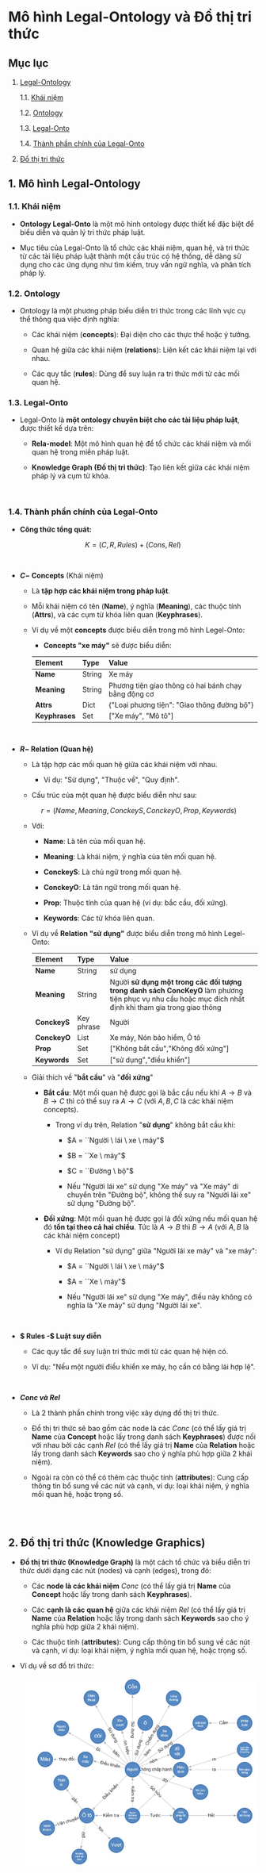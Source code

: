 # Mô hình Legal-Ontology và Đồ thị tri thức


## Mục lục
1. [Legal-Ontology](#1-mô-hình-legal-ontology)
  
    1.1. [Khái niệm](#11-khái-niệm)

    1.2. [Ontology](#12-ontology)

    1.3. [Legal-Onto](#13-legal-onto) 

    1.4. [Thành phần chính của Legal-Onto](#14-thành-phần-chính-của-legal-onto)

2. [Đồ thị tri thức](#2-đồ-thị-tri-thức-knowledge-graphics)    


## 1. Mô hình Legal-Ontology

### 1.1. Khái niệm 
  
  - **Ontology Legal-Onto** là một mô hình ontology được thiết kế đặc biệt để biểu diễn và quản lý tri thức pháp luật. 
  
  - Mục tiêu của Legal-Onto là tổ chức các khái niệm, quan hệ, và tri thức từ các tài liệu pháp luật thành một cấu trúc có hệ thống, dễ dàng sử dụng cho các ứng dụng như tìm kiếm, truy vấn ngữ nghĩa, và phân tích pháp lý.

### 1.2. Ontology
  - Ontology là một phương pháp biểu diễn tri thức trong các lĩnh vực cụ thể thông qua việc định nghĩa:
  
    - Các khái niệm (**concepts**): Đại diện cho các thực thể hoặc ý tưởng.
    
    - Quan hệ giữa các khái niệm (**relations**): Liên kết các khái niệm lại với nhau.
    
    - Các quy tắc (**rules**): Dùng để suy luận ra tri thức mới từ các mối quan hệ.

### 1.3. Legal-Onto

  - Legal-Onto là **một ontology chuyên biệt cho các tài liệu pháp luật**, được thiết kế dựa trên:
  
    - **Rela-model**: Một mô hình quan hệ để tổ chức các khái niệm và mối quan hệ trong miền pháp luật.

    - **Knowledge Graph (Đồ thị tri thức)**: Tạo liên kết giữa các khái niệm pháp lý và cụm từ khóa.
  
  <br>

### 1.4. Thành phần chính của Legal-Onto

  - **Công thức tổng quát:**

  $$     
       K = (C,R,Rules) + (Cons,Rel) 
  $$

  <br>

  - **$C -$ Concepts** (Khái niệm)
    
    - Là **tập hợp các khái niệm trong pháp luật**.

    - Mỗi khái niệm có tên (**Name**), ý nghĩa (**Meaning**), các thuộc tính (**Attrs**), và các cụm từ khóa liên quan (**Keyphrases**).

    - Ví dụ về một **concepts** được biểu diễn trong mô hình Legel-Onto:

      - **Concepts "xe máy"** sẽ được biểu diễn:

      | Element | Type | Value |
      | :--- | :--- | :--- |
      | **Name** | String | Xe máy |
      | **Meaning** | String | Phương tiện giao thông có hai bánh chạy bằng động cơ |
      | **Attrs** | Dict | {"Loại phương tiện": "Giao thông đường bộ"} |
      | **Keyphrases** | Set | ["Xe máy", "Mô tô"]

  <br>

  - **$R -$ Relation (Quan hệ)**

    - Là tập hợp các mối quan hệ giữa các khái niệm với nhau.

      - Ví dụ: "Sử dụng", "Thuộc về", "Quy định".

    - Cấu trúc của một quan hệ được biểu diễn như sau:

    $$
         r=(Name,Meaning,ConckeyS,ConckeyO,Prop,Keywords)
    $$

    - Với:
      
      - **Name**: Là tên của mối quan hệ.

      - **Meaning**: Là khái niệm, ý nghĩa của tên mối quan hệ.

      - **ConckeyS**: Là chủ ngữ trong mối quan hệ.

      - **ConckeyO**: Là tân ngữ trong mối quan hệ. 

      - **Prop**: Thuộc tính của quan hệ (ví dụ: bắc cầu, đối xứng).

      - **Keywords**: Các từ khóa liên quan.

    - Ví dụ về **Relation "sử dụng"** được biểu diễn trong mô hình Legel-Onto:

      | Element | Type | Value |
      | :--- | :--- | :--- |
      | **Name** | String | sử dụng |
      | **Meaning** | String | Người **sử dụng một trong các đối tượng trong danh sách ConcKeyO** làm phương tiện phục vụ nhu cầu hoặc mục đích nhất định khi tham gia trong giao thông |
      | **ConckeyS** | Key phrase | Người |
      | **ConckeyO** | List | Xe máy, Nón bảo hiểm, Ô tô |
      | **Prop** | Set | ["Không bắt cầu","Không đối xứng"] |
      | **Keywords** | Set | ["sử dụng","điều khiển"] |

    - Giải thích về "**bắt cầu**" và "**đối xứng**"

      - **Bắt cầu**: Một mối quan hệ được gọi là bắc cầu nếu khi $A \rightarrow B$ và $B \rightarrow C$ thì có thể suy ra $A \rightarrow C$ (với $A, B, C$ là các khái niệm concepts).
        
        - Trong ví dụ trên, Relation "**sử dụng**" không bắt cầu khi:

          - $A = ``Người \ lái \ xe \ máy"$
          
          - $B = ``Xe \ máy"$

          - $C = ``Đường \ bộ"$

          - Nếu "Người lái xe" sử dụng "Xe máy" và "Xe máy" di chuyển trên "Đường bộ", không thể suy ra "Người lái xe" sử dụng "Đường bộ".

      - **Đối xứng**: Một mối quan hệ được gọi là đối xứng nếu mối quan hệ đó **tồn tại theo cả hai chiều**. Tức là $A \rightarrow B$ thì $B \rightarrow A$ (với $A, B$ là các khái niệm concept)

        - Ví dụ Relation "sử dụng" giữa "Người lái xe máy" và "xe máy":
          
          - $A = ``Người \ lái \ xe \ máy"$

          - $A = ``Xe \ máy"$

          - Nếu "Người lái xe" sử dụng "Xe máy", điều này không có nghĩa là "Xe máy" sử dụng "Người lái xe".




  
  <br>

  - **$ Rules -$ Luật suy diễn**

    - Các quy tắc để suy luận tri thức mới từ các quan hệ hiện có.

    - Ví dụ: "Nếu một người điều khiển xe máy, họ cần có bằng lái hợp lệ".

 <br>

  - **$Conc \ và \ Rel$**  

    - Là 2 thành phần chính trong việc xây dựng đồ thị tri thức.

    - Đồ thị tri thức sẽ bao gồm các node là các $Conc$ (có thể lấy giá trị **Name** của **Concept** hoặc lấy trong danh sách **Keyphrases**) được nối với nhau bởi các cạnh $Rel$ (có thể lấy giá trị **Name** của **Relation** hoặc lấy trong danh sách **Keywords** sao cho ý nghĩa phù hợp giữa 2 khái niệm).

    - Ngoài ra còn có thể có thêm các thuộc tính (**attributes**): Cung cấp thông tin bổ sung về các nút và cạnh, ví dụ: loại khái niệm, ý nghĩa mối quan hệ, hoặc trọng số.

<br>
<br>

## 2. Đồ thị tri thức (Knowledge Graphics)

  - **Đồ thị tri thức (Knowledge Graph)** là một cách tổ chức và biểu diễn tri thức dưới dạng các nút (nodes) và cạnh (edges), trong đó:

    - Các **node là các khái niệm** $Conc$ (có thể lấy giá trị **Name** của **Concept** hoặc lấy trong danh sách **Keyphrases**).

    - Các **cạnh là các quan hệ** giữa các khái niệm $Rel$ (có thể lấy giá trị **Name** của **Relation** hoặc lấy trong danh sách **Keywords** sao cho ý nghĩa phù hợp giữa 2 khái niệm).

    - Các thuộc tính (**attributes**): Cung cấp thông tin bổ sung về các nút và cạnh, ví dụ: loại khái niệm, ý nghĩa mối quan hệ, hoặc trọng số.


  - Ví dụ về sơ đồ tri thức:
  
     ![Knowledge Graphics Example](/images/Knowledge-Graphics-Example.jpg)









  






